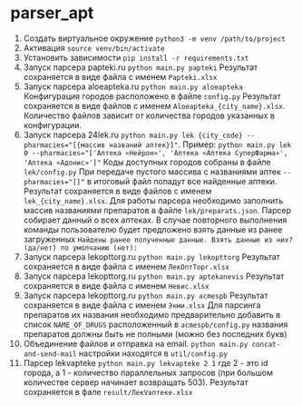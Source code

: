 # parser_apt
1. Создать виртуальное окружение `python3 -m venv /path/to/project`
2. Активация `source venv/bin/activate`
3. Установить зависимости `pip install -r requirements.txt` 
4. Запуск парсера papteki.ru `python main.py papteki`
Результат сохраняется в виде файла с именем `Papteki.xlsx` 
5. Запуск парсера aloeapteka.ru `python main.py aloeapteka`
Конфигурация городов расположено в файле `config.py`
Результат сохраняется в виде файлов c именем `Aloeapteka_{city_name}.xlsx`. 
Количество файлов зависит от количества городов указанных в конфигурации.
6. Запуск парсера 24lek.ru `python main.py lek {city_code} --pharmacies="[{массив названий аптек}]"`. 
Пример: `python main.py lek 0 --pharmacies="['Аптека «Нейрон»', 'Аптека «Аптека СуперФарма»', 'Аптека «Адонис»']"`
Коды доступных городов собраны в файле `lek/config.py`
При передаче пустого массива с названиями аптек `--pharmacies="[]"` в итоговый файл попадут все найденные аптеки.
Результат сохраняется в виде файлов c именем `lek_{city_name}.xlsx`. 
Для работы парсера необходимо заполнить массив названиями препаратов в файле `lek/preparats.json`.
Парсер собирает данный о всех аптеках. В случае повторного выполнения команды пользователю будет предложено 
взять данные из ранее загруженных `Найдены ранее полученные данные. Взять данные из них?(да/нет) по умолчанию (нет):`
7. Запуск парсера lekopttorg.ru `python main.py lekopttorg`
Результат сохраняется в виде файла с именем `ЛекОптТорг.xlsx`
8. Запуск парсера lekopttorg.ru `python main.py aptekanevis`
Результат сохраняется в виде файла с именем `Невис.xlsx`
9. Запуск парсера lekopttorg.ru `python main.py acmespb`
Результат сохраняется в виде файла с именем `Экми.xlsx`
Для парсинга препаратов их названия необходимо предварительно добавить в список `NAME_OF_DRUGS` 
расположенный в `acmespb/config.py` названия препаратов должны быть не полными (можно без последних букв)
10. Объединение файлов и отправка на email. `python main.py concat-and-send-mail` настройки находятся в
`util/config.py` 
11. Парсер lekvapteke `python main.py lekvapteke 2 1` где 2 - это id города, а 1 - количество параллельных 
запросов (при большом количестве сервер начинает возвращать 503). Результат сохраняется в фале `result/ЛекVаптеке.xlsx`